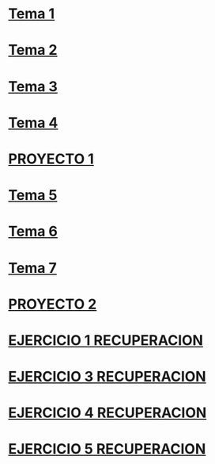 # [Tema 1](ut01/index.md)  
# [Tema 2](ut02/index.md)  
# [Tema 3](ut03/index.md)
# [Tema 4](ut04/doc.md)
# [PROYECTO 1](proyecto/doc.md)
# [Tema 5](ut05/index.md)
# [Tema 6](ut06/index.md)
# [Tema 7](ut07/index.md)
# [PROYECTO 2](proyecto_2/doc.md)

# [EJERCICIO 1 RECUPERACION](PR04R1.py)

# [EJERCICIO 3 RECUPERACION](PR04R3.py)

# [EJERCICIO 4 RECUPERACION](PR04R4.py)

# [EJERCICIO 5 RECUPERACION](PR04R5.py)
